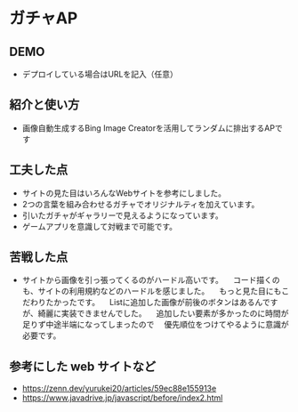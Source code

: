 # ガチャAP

## DEMO

  - デプロイしている場合はURLを記入（任意）

## 紹介と使い方

  - 画像自動生成するBing Image Creatorを活用してランダムに排出するAPです


## 工夫した点

  - サイトの見た目はいろんなWebサイトを参考にしました。
  - 2つの言葉を組み合わせるガチャでオリジナルティを加えています。
  - 引いたガチャがギャラリーで見えるようになっています。
  - ゲームアプリを意識して対戦まで可能です。

## 苦戦した点

  - サイトから画像を引っ張ってくるのがハードル高いです。
  　コード描くのも、サイトの利用規約などのハードルを感じました。
  　もっと見た目にもこだわりたかったです。
  　Listに追加した画像が前後のボタンはあるんですが、綺麗に実装できませんでした。
  　追加したい要素が多かったのに時間が足りず中途半端になってしまったので
  　優先順位をつけてやるように意識が必要です。

## 参考にした web サイトなど

  - https://zenn.dev/yurukei20/articles/59ec88e155913e
  - https://www.javadrive.jp/javascript/before/index2.html